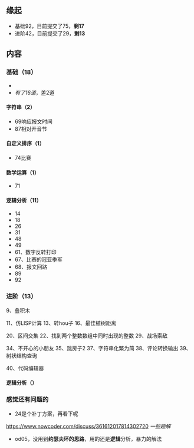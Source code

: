## 缘起

+ 基础92，目前提交了75，**剩17**
+ 进阶42，目前提交了29，**剩13**

## 内容

### 基础（18）

+ 
+ *有了16道*，差2道

#### 字符串（2）

+ 69响应报文时间
+ 87相对开音节

#### 自定义排序（1）

+ 74比赛

#### 数学运算（1）

+ 71

#### 逻辑分析（11）

+ 14
+ 18
+ 26
+ 31
+ 48
+ 49
+ 61、数字反转打印
+ 67、比赛的冠亚季军
+ 68、报文回路
+ 89
+ 92

### 进阶（13）

9、叠积木

11、仿LISP计算 13、转hou子 16、最佳植树距离

20、区间交集  22、找到两个整数数组中同时出现的整数  29、战场索敌

34、不开心的小朋友  35、跳房子2  37、字符串化繁为简 38、评论转换输出  39、树状结构查询

40、代码编辑器

#### 逻辑分析（）



### 感觉还有问题的

+ 24是个补丁方案，再看下呢

https://www.nowcoder.com/discuss/361612017814302720  *一些题解*



+ od05，没用到**约瑟夫环的思路**，用的还是**逻辑**分析，暴力的解法



